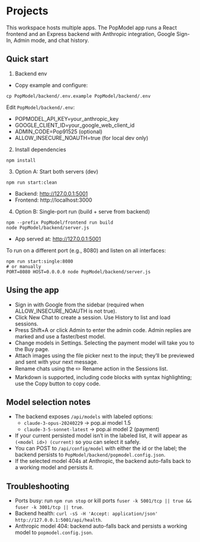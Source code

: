 # Projects

This workspace hosts multiple apps. The PopModel app runs a React frontend and an Express backend with Anthropic integration, Google Sign-In, Admin mode, and chat history.

## Quick start

1) Backend env

- Copy example and configure:

```
cp PopModel/backend/.env.example PopModel/backend/.env
```

Edit `PopModel/backend/.env`:

- POPMODEL_API_KEY=your_anthropic_key
- GOOGLE_CLIENT_ID=your_google_web_client_id
- ADMIN_CODE=Pop91525 (optional)
- ALLOW_INSECURE_NOAUTH=true (for local dev only)

2) Install dependencies

```
npm install
```

3) Option A: Start both servers (dev)

```
npm run start:clean
```

- Backend: http://127.0.0.1:5001
- Frontend: http://localhost:3000

4) Option B: Single-port run (build + serve from backend)

```
npm --prefix PopModel/frontend run build
node PopModel/backend/server.js
```

- App served at: http://127.0.0.1:5001

To run on a different port (e.g., 8080) and listen on all interfaces:

```
npm run start:single:8080
# or manually
PORT=8080 HOST=0.0.0.0 node PopModel/backend/server.js
```

## Using the app

- Sign in with Google from the sidebar (required when ALLOW_INSECURE_NOAUTH is not true).
- Click New Chat to create a session. Use History to list and load sessions.
- Press Shift+A or click Admin to enter the admin code. Admin replies are marked and use a faster/best model.
- Change models in Settings. Selecting the payment model will take you to the Buy page.
- Attach images using the file picker next to the input; they’ll be previewed and sent with your next message.
- Rename chats using the ✏️ Rename action in the Sessions list.
- Markdown is supported, including code blocks with syntax highlighting; use the Copy button to copy code.

## Model selection notes

- The backend exposes `/api/models` with labeled options:
  - `claude-3-opus-20240229` → pop.ai model 1.5
  - `claude-3-5-sonnet-latest` → pop.ai model 2 (payment)
- If your current persisted model isn’t in the labeled list, it will appear as `(<model id>) (current)` so you can select it safely.
- You can POST to `/api/config/model` with either the id or the label; the backend persists to `PopModel/backend/popmodel.config.json`.
- If the selected model 404s at Anthropic, the backend auto-falls back to a working model and persists it.

## Troubleshooting

- Ports busy: run `npm run stop` or kill ports `fuser -k 5001/tcp || true && fuser -k 3001/tcp || true`.
- Backend health: `curl -sS -H 'Accept: application/json' http://127.0.0.1:5001/api/health`.
- Anthropic model 404: backend auto-falls back and persists a working model to `popmodel.config.json`.